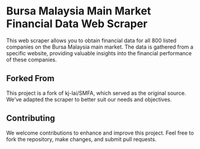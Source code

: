 # Bursa Malaysia Main Market Financial Data Web Scraper

This web scraper allows you to obtain financial data for all 800 listed companies on the Bursa Malaysia main market. The data is gathered from a specific website, providing valuable insights into the financial performance of these companies.

## Forked From
This project is a fork of kj-lai/SMFA, which served as the original source. We've adapted the scraper to better suit our needs and objectives.

## Contributing
We welcome contributions to enhance and improve this project. Feel free to fork the repository, make changes, and submit pull requests.
